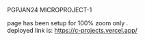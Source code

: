 PGPJAN24 MICROPROJECT-1

page has been setup for 100% zoom only .
<br/>
 deployed link is: https://c-projects.vercel.app/
